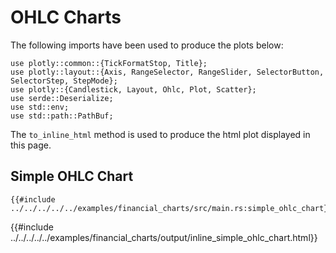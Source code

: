 # OHLC Charts

The following imports have been used to produce the plots below:

```rust,no_run
use plotly::common::{TickFormatStop, Title};
use plotly::layout::{Axis, RangeSelector, RangeSlider, SelectorButton, SelectorStep, StepMode};
use plotly::{Candlestick, Layout, Ohlc, Plot, Scatter};
use serde::Deserialize;
use std::env;
use std::path::PathBuf;
```

The `to_inline_html` method is used to produce the html plot displayed in this page.

## Simple OHLC Chart
```rust,no_run
{{#include ../../../../../examples/financial_charts/src/main.rs:simple_ohlc_chart}}
```

{{#include ../../../../../examples/financial_charts/output/inline_simple_ohlc_chart.html}}